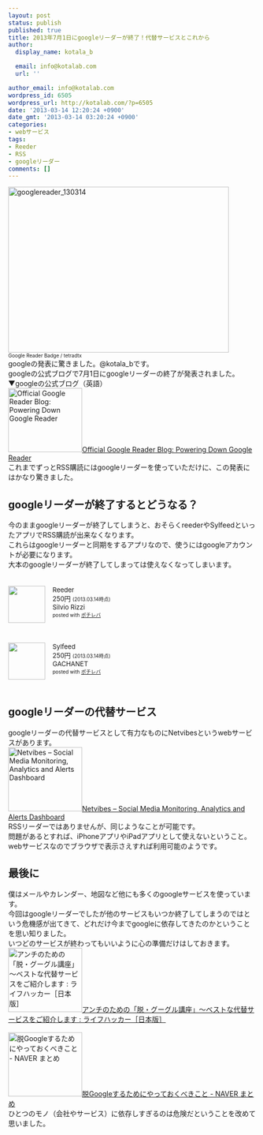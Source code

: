 ```yaml
---
layout: post
status: publish
published: true
title: 2013年7月1日にgoogleリーダーが終了！代替サービスとこれから
author:
  display_name: kotala_b

  email: info@kotalab.com
  url: ''

author_email: info@kotalab.com
wordpress_id: 6505
wordpress_url: http://kotalab.com/?p=6505
date: '2013-03-14 12:20:24 +0900'
date_gmt: '2013-03-14 03:20:24 +0900'
categories:
- webサービス
tags:
- Reeder
- RSS
- googleリーダー
comments: []
---
```

<p><img src="http://kotalab.com/wp-content/uploads/googlereader_130314-448x336.jpg" alt="googlereader_130314" width="448" height="336" class="alignnone size-large wp-image-6507" /><br />
<span style="font-size:10px;"><span class="removed_link" title="http://www.flickr.com/photos/tetrad/4661564129/">Google Reader Badge</span> / tetradtx</span><br />
googleの発表に驚きました。@kotala_bです。<br />
googleの公式ブログで7月1日にgoogleリーダーの終了が発表されました。<br />
▼googleの公式ブログ（英語）<br />
<a href="http://googlereader.blogspot.jp/2013/03/powering-down-google-reader.html" target="_blank"><img  class="alignleft" src="http://capture.heartrails.com/150x130?http://googlereader.blogspot.jp/2013/03/powering-down-google-reader.html" alt="Official Google Reader Blog: Powering Down Google Reader" width="150" height="130" /></a><a href="http://googlereader.blogspot.jp/2013/03/powering-down-google-reader.html" target="_blank">Official Google Reader Blog: Powering Down Google Reader</a><a href="http://b.hatena.ne.jp/entry/http://googlereader.blogspot.jp/2013/03/powering-down-google-reader.html" target="_blank"><img border="0" src="http://b.hatena.ne.jp/entry/image/http://googlereader.blogspot.jp/2013/03/powering-down-google-reader.html" alt="" /></a><br style="clear:both;" />これまでずっとRSS購読にはgoogleリーダーを使っていただけに、この発表にはかなり驚きました。<br />
<!--more--></p>
<h2>googleリーダーが終了するとどうなる？</h2>
<p>今のままgoogleリーダーが終了してしまうと、おそらくreederやSylfeedといったアプリでRSS購読が出来なくなります。<br />
これらはgoogleリーダーと同期をするアプリなので、使うにはgoogleアカウントが必要になります。<br />
大本のgoogleリーダーが終了してしまっては使えなくなってしまいます。</p>
<div class="pochireba" style="text-align:left;font-size:small;padding:20px 0;/zoom: 1;overflow: hidden;"><span class="removed_link" title="http://click.linksynergy.com/fs-bin/click?id=d2yYUp776R4&amp;subid=&amp;offerid=94348.1&amp;type=3&amp;tmpid=3910&amp;RD_PARM1=https%253A%252F%252Fitunes.apple.com%252Fjp%252Fapp%252Freeder%252Fid325502379%253Fmt%253D8%2526uo%253D4"><img src="http://a951.phobos.apple.com/us/r1000/089/Purple/v4/5b/c5/77/5bc5775b-d92c-ffd0-68c9-bfce0a5c615b/mzl.dhqbwxry.png" width="75" height="75" style="float:left;margin:0 15px 0 0;" class="pochi_img" ></span>
<div class="pochi_info" style="text-align:left;/zoom: 1;overflow: hidden;">
<div class="pochi_name"><span class="removed_link" title="http://click.linksynergy.com/fs-bin/click?id=d2yYUp776R4&amp;subid=&amp;offerid=94348.1&amp;type=3&amp;tmpid=3910&amp;RD_PARM1=https%253A%252F%252Fitunes.apple.com%252Fjp%252Fapp%252Freeder%252Fid325502379%253Fmt%253D8%2526uo%253D4">Reeder</span></div>
<div class="pochi_price" style="display:inline;">250円</div>
<div class="pochi_time" style="font-size:x-small;display:inline;">(2013.03.14時点)</div>
<div class="pochi_seller"><span class="removed_link" title="http://click.linksynergy.com/fs-bin/click?id=d2yYUp776R4&amp;subid=&amp;offerid=94348.1&amp;type=3&amp;tmpid=3910&amp;RD_PARM1=https%253A%252F%252Fitunes.apple.com%252Fjp%252Fartist%252Fsilvio-rizzi%252Fid325502382%253Fuo%253D4">Silvio Rizzi</span></div>
<div class="pochi_post" style="font-size:x-small;">posted with <a href="http://pochireba.com">ポチレバ</a></div>
</div>
<div class="pochireba-footer" style="clear: left"></div>
</div>
<div class="pochireba" style="text-align:left;font-size:small;padding:20px 0;/zoom: 1;overflow: hidden;"><span class="removed_link" title="http://click.linksynergy.com/fs-bin/click?id=d2yYUp776R4&amp;subid=&amp;offerid=94348.1&amp;type=3&amp;tmpid=3910&amp;RD_PARM1=https%253A%252F%252Fitunes.apple.com%252Fjp%252Fapp%252Fsylfeed%252Fid403879490%253Fmt%253D8%2526uo%253D4"><img src="http://a1.phobos.apple.com/us/r1000/085/Purple2/v4/19/12/88/191288d2-61a3-1c62-8a3c-9c7201dabc67/mzl.zojpvkbo.tiff" width="75" height="75" style="float:left;margin:0 15px 0 0;" class="pochi_img" ></span>
<div class="pochi_info" style="text-align:left;/zoom: 1;overflow: hidden;">
<div class="pochi_name"><span class="removed_link" title="http://click.linksynergy.com/fs-bin/click?id=d2yYUp776R4&amp;subid=&amp;offerid=94348.1&amp;type=3&amp;tmpid=3910&amp;RD_PARM1=https%253A%252F%252Fitunes.apple.com%252Fjp%252Fapp%252Fsylfeed%252Fid403879490%253Fmt%253D8%2526uo%253D4">Sylfeed</span></div>
<div class="pochi_price" style="display:inline;">250円</div>
<div class="pochi_time" style="font-size:x-small;display:inline;">(2013.03.14時点)</div>
<div class="pochi_seller"><span class="removed_link" title="http://click.linksynergy.com/fs-bin/click?id=d2yYUp776R4&amp;subid=&amp;offerid=94348.1&amp;type=3&amp;tmpid=3910&amp;RD_PARM1=https%253A%252F%252Fitunes.apple.com%252Fjp%252Fartist%252Fgachanet%252Fid403879493%253Fuo%253D4">GACHANET</span></div>
<div class="pochi_post" style="font-size:x-small;">posted with <a href="http://pochireba.com">ポチレバ</a></div>
</div>
<div class="pochireba-footer" style="clear: left"></div>
</div>
<h2>googleリーダーの代替サービス</h2>
<p>googleリーダーの代替サービスとして有力なものにNetvibesというwebサービスがあります。<br />
<a href="http://www.netvibes.com/ja-jp" target="_blank"><img  class="alignleft" src="http://capture.heartrails.com/150x130?http://www.netvibes.com/ja-jp" alt="Netvibes &ndash; Social Media Monitoring, Analytics and Alerts Dashboard" width="150" height="130" /></a><a href="http://www.netvibes.com/ja-jp" target="_blank">Netvibes &ndash; Social Media Monitoring, Analytics and Alerts Dashboard</a><a href="http://b.hatena.ne.jp/entry/http://www.netvibes.com/ja-jp" target="_blank"><img border="0" src="http://b.hatena.ne.jp/entry/image/http://www.netvibes.com/ja-jp" alt="" /></a><br style="clear:both;" />RSSリーダーではありませんが、同じようなことが可能です。<br />
問題があるとすれば、iPhoneアプリやiPadアプリとして使えないということ。<br />
webサービスなのでブラウザで表示さえすれば利用可能のようです。</p>
<h2>最後に</h2>
<p>僕はメールやカレンダー、地図など他にも多くのgoogleサービスを使っています。<br />
今回はgoogleリーダーでしたが他のサービスもいつか終了してしまうのではという危機感が出てきて、どれだけ今までgoogleに依存してきたのかということを思い知りました。<br />
いつどのサービスが終わってもいいように心の準備だけはしておきます。<br />
<a href="http://www.lifehacker.jp/2012/02/120201google-free.html" target="_blank"><img  class="alignleft" src="http://capture.heartrails.com/150x130?http://www.lifehacker.jp/2012/02/120201google-free.html" alt="アンチのための「脱・グーグル講座」～ベストな代替サービスをご紹介します : ライフハッカー［日本版］" width="150" height="130" /></a><a href="http://www.lifehacker.jp/2012/02/120201google-free.html" target="_blank">アンチのための「脱・グーグル講座」～ベストな代替サービスをご紹介します : ライフハッカー［日本版］</a><a href="http://b.hatena.ne.jp/entry/http://www.lifehacker.jp/2012/02/120201google-free.html" target="_blank"><img border="0" src="http://b.hatena.ne.jp/entry/image/http://www.lifehacker.jp/2012/02/120201google-free.html" alt="" /></a><br style="clear:both;" /><br />
<a href="http://matome.naver.jp/odai/2133065066806327001" target="_blank"><img  class="alignleft" src="http://capture.heartrails.com/150x130?http://matome.naver.jp/odai/2133065066806327001" alt="脱Googleするためにやっておくべきこと - NAVER まとめ" width="150" height="130" /></a><a href="http://matome.naver.jp/odai/2133065066806327001" target="_blank">脱Googleするためにやっておくべきこと - NAVER まとめ</a><a href="http://b.hatena.ne.jp/entry/http://matome.naver.jp/odai/2133065066806327001" target="_blank"><img border="0" src="http://b.hatena.ne.jp/entry/image/http://matome.naver.jp/odai/2133065066806327001" alt="" /></a><br style="clear:both;" />ひとつのモノ（会社やサービス）に依存しすぎるのは危険だということを改めて思いました。</p>
